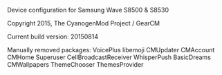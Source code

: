 Device configuration for Samsung Wave S8500 & S8530

Copyright 2015, The CyanogenMod Project / GearCM

Current build version: 20150814

Manually removed packages: VoicePlus libemoji CMUpdater CMAccount CMHome Superuser CellBroadcastReceiver WhisperPush BasicDreams CMWallpapers ThemeChooser ThemesProvider
